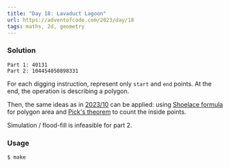 ```yaml
---
title: "Day 18: Lavaduct Lagoon"
url: https://adventofcode.com/2023/day/18
tags: maths, 2d, geometry
---
```


### Solution
```
Part 1: 40131
Part 2: 104454050898331
```

For each digging instruction, represent only `start` and `end` points. At the end, the operation is describing a polygon.

Then, the same ideas as in [2023/10](https://github.com/alexandru-dinu/advent-of-code/tree/main/2023/10) can be applied: using [Shoelace formula](https://en.wikipedia.org/wiki/Shoelace_formula) for polygon area and [Pick's theorem](https://en.wikipedia.org/wiki/Pick%27s_theorem) to count the inside points.

Simulation / flood-fill is infeasible for part 2.

### Usage
```
$ make
```
